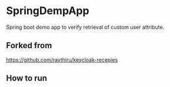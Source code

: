 # SpringDempApp
Spring boot demo app to verify retrieval of custom user attribute.

## Forked from 

https://github.com/ravthiru/keycloak-recepies


## How to run 
